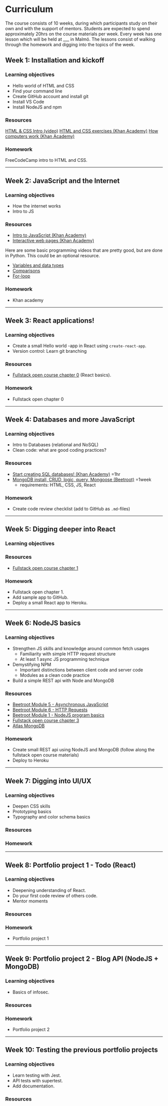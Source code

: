 # Curriculum
The course consists of 10 weeks, during which participants study on their own and with the support of mentors. Students are expected to spend approximately 20hrs on the course materials per week. 
Every week has one lesson which will be held at ___ in Malmö. The lessons consist of walking through the homework and digging into the topics of the week.

## Week 1: Installation and kickoff
### Learning objectives
- Hello world of HTML and CSS
- Find your command line
- Create GitHub account and install git
- Install VS Code
- Install NodeJS and npm

### Resources
[HTML & CSS Intro (video)](https://www.youtube.com/watch?v=kLO4X_3VYdg)
[HTML and CSS exercises (Khan Academy)](https://www.khanacademy.org/computing/computer-programming/html-css)
[How computers work (Khan Academy)](https://www.khanacademy.org/computing/computer-science/how-computers-work2)

### Homework
FreeCodeCamp intro to HTML and CSS.

---

## Week 2: JavaScript and the Internet
### Learning objectives
- How the internet works
- Intro to JS

### Resources
- [Intro to JavaScript (Khan Academy)](https://www.khanacademy.org/computing/computer-programming/programming)
- [Interactive web pages (Khan Academy)](https://www.khanacademy.org/computing/computer-programming/html-css-js)

Here are some basic programming videos that are pretty good, but are done in Python. This could be an optional resource.
- [Variables and data types](https://www.youtube.com/watch?v=MO63L4s-20U&list=PLbd_WhypdBbAMyFfKgSj27JO7CEpuIcEK&index=3)
- [Comparisons](https://www.youtube.com/watch?v=7bzxqIKYgf4&list=PLbd_WhypdBbAMyFfKgSj27JO7CEpuIcEK&index=5)
- [For-loop](https://www.youtube.com/watch?v=5owr-6suOl0&list=PLbd_WhypdBbAMyFfKgSj27JO7CEpuIcEK&index=7)

### Homework
- Khan academy

---

## Week 3: React applications!
### Learning objectives
- Create a small Hello world -app in React using `create-react-app`.
- Version control: Learn git branching

### Resources
- [Fullstack open course chapter 0](https://fullstackopen.com/en/part1/introduction_to_react) (React basics).

### Homework
- Fullstack open chapter 0

---

## Week 4: Databases and more JavaScript
### Learning objectives
- Intro to Databases (relational and NoSQL)
- Clean code: what are good coding practices?

### Resources
- [Start creating SQL databases! (Khan Academy)](https://www.khanacademy.org/computing/hour-of-code/hour-of-sql/v/welcome-to-sql) =1hr
- [MongoDB install, CRUD, logic, query, Mongoose (Beetroot)](https://beetroot.academy/en/courses/node-js/#module8) =1week
   - requirements: HTML, CSS, JS, React

### Homework
- Create code review checklist (add to GitHub as `.md`-files)

---

## Week 5: Digging deeper into React
### Learning objectives

### Resources
- [Fullstack open course chapter 1](https://fullstackopen.com/en/part2)

### Homework
- Fullstack open chapter 1.
- Add sample app to GitHub.
- Deploy a small React app to Heroku.

---

## Week 6: NodeJS basics
### Learning objectives
- Strengthen JS skills and knowledge around common fetch usages
  - Familiarity with simple HTTP request structure
  - At least 1 async JS programming technique
- Demystifying NPM
   - Important distinctions between client code and server code
   - Modules as a clean code practice
- Build a simple REST api with Node and MongoDB

### Resources
- [Beetroot Module 5 - Asynchronous JavaScript](https://beetroot.academy/en/courses/node-js/#module5)
- [Beetroot Module 6 - HTTP Requests](https://beetroot.academy/en/courses/node-js/#module6)
- [Beetroot Module 1 - NodeJS program basics](https://beetroot.academy/en/courses/node-js/#module1)
- [Fullstack open course chapter 3](https://fullstackopen.com/en/part3)
- [Atlas MongoDB](https://fullstackopen.com/en/part3/saving_data_to_mongo_db#mongo-db)

### Homework
- Create small REST api using NodeJS and MongoDB (follow along the fullstack open course materials)
- Deploy to Heroku

---

## Week 7: Digging into UI/UX
### Learning objectives
- Deepen CSS skills
- Prototyping basics
- Typography and color schema basics

### Resources

### Homework 

---

## Week 8: Portfolio project 1 - Todo (React)
### Learning objectives
- Deepening understanding of React.
- Do your first code review of others code.
- Mentor moments

### Resources

### Homework
- Portfolio project 1

---

## Week 9: Portfolio project 2 - Blog API (NodeJS + MongoDB)
### Learning objectives
- Basics of infosec.

### Resources

### Homework
- Portfolio project 2

---

## Week 10: Testing the previous portfolio projects
### Learning objectives
- Learn testing with Jest.
- API tests with supertest.
- Add documentation.

### Resources


